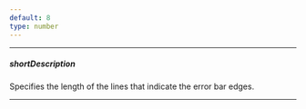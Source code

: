 ```yaml
---
default: 8
type: number
---
```

---
##### shortDescription
Specifies the length of the lines that indicate the error bar edges.

---

